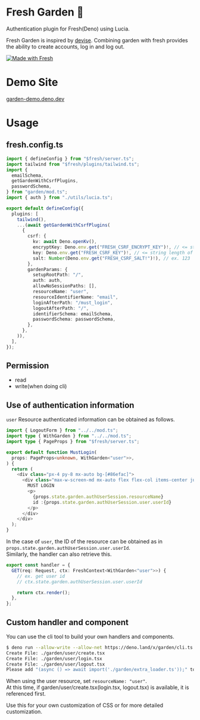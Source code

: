 ﻿# Fresh Garden 🍋

Authentication plugin for Fresh(Deno) using Lucia.

Fresh Garden is inspired by [devise](https://github.com/heartcombo/devise).
Combining garden with fresh provides the ability to create accounts, log in and
log out.

[![Made with Fresh](https://fresh.deno.dev/fresh-badge-dark.svg)](https://fresh.deno.dev)

# Demo Site

[garden-demo.deno.dev](https://garden-demo.deno.dev/)

# Usage

## fresh.config.ts

```ts
import { defineConfig } from "$fresh/server.ts";
import tailwind from "$fresh/plugins/tailwind.ts";
import {
  emailSchema,
  getGardenWithCsrfPlugins,
  passwordSchema,
} from "garden/mod.ts";
import { auth } from "./utils/lucia.ts";

export default defineConfig({
  plugins: [
    tailwind(),
    ...(await getGardenWithCsrfPlugins(
      {
        csrf: {
          kv: await Deno.openKv(),
          encryptKey: Deno.env.get("FRESH_CSRF_ENCRYPT_KEY")!, // <= string length of 32, ex. 12345678901234567890123456789012
          key: Deno.env.get("FRESH_CSRF_KEY")!, // <= string length of 32, ex. 01234567012345670123456701234567
          salt: Number(Deno.env.get("FRESH_CSRF_SALT!")!), // ex. 123
        },
        gardenParams: {
          setupRootPath: "/",
          auth: auth,
          allowNoSessionPaths: [],
          resourceName: "user",
          resourceIdentifierName: "email",
          loginAfterPath: "/must_login",
          logoutAfterPath: "/",
          identifierSchema: emailSchema,
          passwordSchema: passwordSchema,
        },
      },
    )),
  ],
});
```

## Permission

- read
- write(when doing cli)

## Use of authentication information

`user` Resource authenticated information can be obtained as follows.

```ts
import { LogoutForm } from "../../mod.ts";
import type { WithGarden } from "../../mod.ts";
import type { PageProps } from "$fresh/server.ts";

export default function MustLogin(
  props: PageProps<unknown, WithGarden<"user">>,
) {
  return (
    <div class="px-4 py-8 mx-auto bg-[#86efac]">
      <div class="max-w-screen-md mx-auto flex flex-col items-center justify-center">
        MUST LOGIN
        <p>
          {props.state.garden.authUserSession.resourceName}
          id :{props.state.garden.authUserSession.user.userId}
        </p>
      </div>
    </div>
  );
}
```

In the case of `user`, the ID of the resource can be obtained as in
`props.state.garden.authUserSession.user.userId`.\
Similarly, the handler can also retrieve this.

```ts
export const handler = {
  GET(req: Request, ctx: FreshContext<WithGarden<"user">>) {
    // ex. get user id
    // ctx.state.garden.authUserSession.user.userId

    return ctx.render();
  },
};
```

## Custom handler and component

You can use the cli tool to build your own handlers and components.

```sh
$ deno run --allow-write --allow-net https://deno.land/x/garden/cli.ts user
Create File: ./garden/user/create.tsx
Create File: ./garden/user/login.tsx
Create File: ./garden/user/logout.tsx
Please add "(async () => await import('./garden/extra_loader.ts'));" to your main.ts
```

When using the user resource, set `resourceName: "user"`.\
At this time, if garden/user/create.tsx(login.tsx, logout.tsx) is available, it
is referenced first.

Use this for your own customization of CSS or for more detailed customization.
